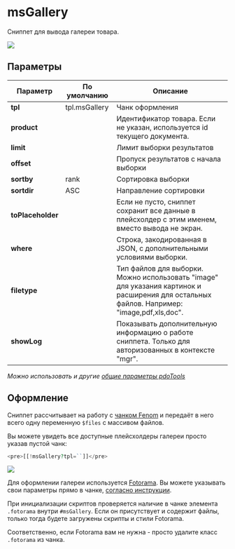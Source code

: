 # msGallery

Сниппет для вывода галереи товара.

[![](https://file.modx.pro/files/7/0/7/70795a067dcbc05e6cd13448ce196381s.jpg)](https://file.modx.pro/files/7/0/7/70795a067dcbc05e6cd13448ce196381.png)

## Параметры

| Параметр          | По умолчанию  | Описание                                                                                                                                   |
| ----------------- | ------------- | ------------------------------------------------------------------------------------------------------------------------------------------ |
| **tpl**           | tpl.msGallery | Чанк оформления                                                                                                                            |
| **product**       |               | Идентификатор товара. Если не указан, используется id текущего документа.                                                                  |
| **limit**         |               | Лимит выборки результатов                                                                                                                  |
| **offset**        |               | Пропуск результатов с начала выборки                                                                                                       |
| **sortby**        | rank          | Сортировка выборки                                                                                                                         |
| **sortdir**       | ASC           | Направление сортировки                                                                                                                     |
| **toPlaceholder** |               | Если не пусто, сниппет сохранит все данные в плейсхолдер с этим именем, вместо вывода не экран.                                            |
| **where**         |               | Строка, закодированная в JSON, с дополнительными условиями выборки.                                                                        |
| **filetype**      |               | Тип файлов для выборки. Можно использовать "image" для указания картинок и расширения для остальных файлов. Например: "image,pdf,xls,doc". |
| **showLog**       |               | Показывать дополнительную информацию о работе сниппета. Только для авторизованных в контекcте "mgr".                                       |

*Можно использовать и другие [общие параметры pdoTools][1]*

## Оформление

Сниппет рассчитывает на работу с [чанком Fenom][2] и передаёт в него всего одну переменную `$files` с массивом файлов.

Вы можете увидеть все доступные плейсхолдеры галереи просто указав пустой чанк:

``` php
<pre>[[!msGallery?tpl=``]]</pre>
```

[![](https://file.modx.pro/files/0/b/a/0babb052b84702f8ca9a9f32eda62312s.jpg)](https://file.modx.pro/files/0/b/a/0babb052b84702f8ca9a9f32eda62312.png)

Для оформлении галереи используется [Fotorama][3].
Вы можете указывать свои параметры прямо в чанке, [согласно инструкции][4].

При инициализации скриптов проверяется наличие в чанке элемента `.fotorama` внутри `#msGallery`.
Если он присутствует и содержит файлы, только тогда будете загружены скрипты и стили Fotorama.

Соответственно, если Fotorama вам не нужна - просто удалите класс `.fotorama` из чанка.

[1]: /ru/01_Компоненты/01_pdoTools/04_Общие_параметры.md
[2]: /ru/01_Компоненты/01_pdoTools/03_Парсер.md
[3]: http://fotorama.io/
[4]: http://fotorama.io/customize/options/
